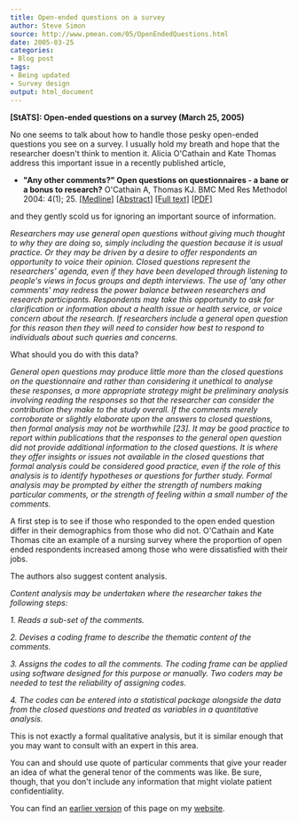 ```yaml
---
title: Open-ended questions on a survey
author: Steve Simon
source: http://www.pmean.com/05/OpenEndedQuestions.html
date: 2005-03-25
categories:
- Blog post
tags:
- Being updated
- Survey design
output: html_document
---
```

**[StATS]: Open-ended questions on a survey (March
25, 2005)**

No one seems to talk about how to handle those pesky open-ended
questions you see on a survey. I usually hold my breath and hope that
the researcher doesn't think to mention it. Alicia O'Cathain and Kate
Thomas address this important issue in a recently published article,

- **"Any other comments?" Open questions on questionnaires - a bane
or a bonus to research?** O'Cathain A, Thomas KJ. BMC Med Res
Methodol 2004: 4(1); 25.
[\[Medline\]](http://www.ncbi.nlm.nih.gov/entrez/query.fcgi?cmd=Retrieve&db=PubMed&list_uids=15533249&dopt=Abstract)
[\[Abstract\]](http://www.biomedcentral.com/1471-2288/4/25/abstract)
[\[Full text\]](http://www.biomedcentral.com/1471-2288/4/25)
[\[PDF\]](http://www.biomedcentral.com/content/pdf/1471-2288-4-25.pdf)

and they gently scold us for ignoring an important source of
information.

*Researchers may use general open questions without giving much
thought to why they are doing so, simply including the question
because it is usual practice. Or they may be driven by a desire to
offer respondents an opportunity to voice their opinion. Closed
questions represent the researchers' agenda, even if they have been
developed through listening to people's views in focus groups and
depth interviews. The use of 'any other comments' may redress the
power balance between researchers and research participants.
Respondents may take this opportunity to ask for clarification or
information about a health issue or health service, or voice concern
about the research. If researchers include a general open question for
this reason then they will need to consider how best to respond to
individuals about such queries and concerns.*

What should you do with this data?

*General open questions may produce little more than the closed
questions on the questionnaire and rather than considering it
unethical to analyse these responses, a more appropriate strategy
might be preliminary analysis involving reading the responses so that
the researcher can consider the contribution they make to the study
overall. If the comments merely corroborate or slightly elaborate upon
the answers to closed questions, then formal analysis may not be
worthwhile \[23\]. It may be good practice to report within
publications that the responses to the general open question did not
provide additional information to the closed questions. It is where
they offer insights or issues not available in the closed questions
that formal analysis could be considered good practice, even if the
role of this analysis is to identify hypotheses or questions for
further study. Formal analysis may be prompted by either the strength
of numbers making particular comments, or the strength of feeling
within a small number of the comments.*

A first step is to see if those who responded to the open ended question
differ in their demographics from those who did not. O'Cathain and Kate
Thomas cite an example of a nursing survey where the proportion of open
ended respondents increased among those who were dissatisfied with their
jobs.

The authors also suggest content analysis.

*Content analysis may be undertaken where the researcher takes the
following steps:*

*1. Reads a sub-set of the comments.*

*2. Devises a coding frame to describe the thematic content of the
comments.*

*3. Assigns the codes to all the comments. The coding frame can be
applied using software designed for this purpose or manually. Two
coders may be needed to test the reliability of assigning codes.*

*4. The codes can be entered into a statistical package alongside the
data from the closed questions and treated as variables in a
quantitative analysis.*

This is not exactly a formal qualitative analysis, but it is similar
enough that you may want to consult with an expert in this area.

You can and should use quote of particular comments that give your
reader an idea of what the general tenor of the comments was like. Be
sure, though, that you don't include any information that might violate
patient confidentiality.

You can find an [earlier version][sim1] of this page on my [website][sim2].

[sim1]: http://www.pmean.com/05/OpenEndedQuestions.html
[sim2]: http://www.pmean.com
